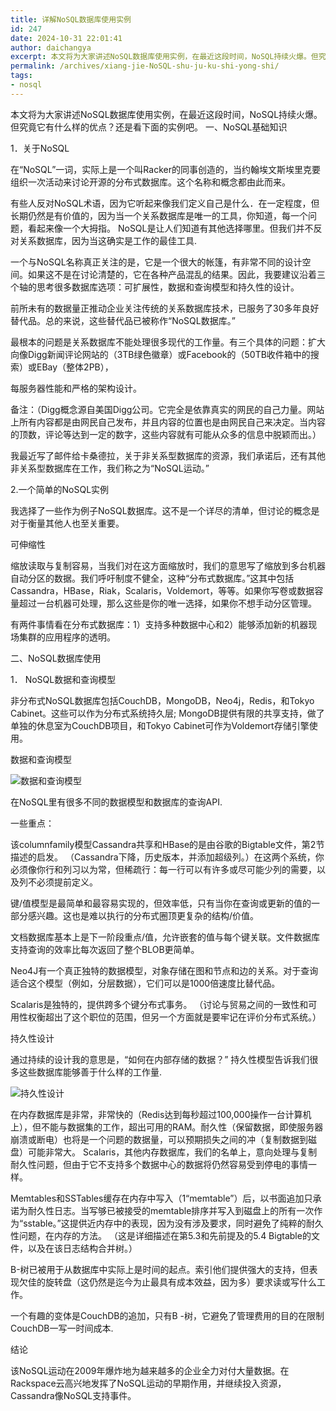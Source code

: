 ```yaml
---
title: 详解NoSQL数据库使用实例
id: 247
date: 2024-10-31 22:01:41
author: daichangya
excerpt: 本文将为大家讲述NoSQL数据库使用实例，在最近这段时间，NoSQL持续火爆。但究竟它有什么样的优点？还是看下面的实例吧。一、NoSQL基础知识1．关于NoSQL在“NoSQL”一词，实际上是一个叫Racker的同事创造的，当约翰埃文斯埃里克要组织一次活动来讨论开源的分布式数据库。这个名称和概念都由此
permalink: /archives/xiang-jie-NoSQL-shu-ju-ku-shi-yong-shi/
tags:
- nosql
---
```


 

本文将为大家讲述NoSQL数据库使用实例，在最近这段时间，NoSQL持续火爆。但究竟它有什么样的优点？还是看下面的实例吧。
一、NoSQL基础知识

1．关于NoSQL

在“NoSQL”一词，实际上是一个叫Racker的同事创造的，当约翰埃文斯埃里克要组织一次活动来讨论开源的分布式数据库。这个名称和概念都由此而来。

有些人反对NoSQL术语，因为它听起来像我们定义自己是什么．在一定程度，但长期仍然是有价值的，因为当一个关系数据库是唯一的工具，你知道，每一个问题，看起来像一个大拇指。 NoSQL是让人们知道有其他选择哪里。但我们并不反对关系数据库，因为当这确实是工作的最佳工具.

一个与NoSQL名称真正关注的是，它是一个很大的帐篷，有非常不同的设计空间。如果这不是在讨论清楚的，它在各种产品混乱的结果。因此，我要建议沿着三个轴的思考很多数据库选项：可扩展性，数据和查询模型和持久性的设计。

前所未有的数据量正推动企业关注传统的关系数据库技术，已服务了30多年良好替代品。总的来说，这些替代品已被称作“NoSQL数据库。”

最根本的问题是关系数据库不能处理很多现代的工作量。有三个具体的问题：扩大向像Digg新闻评论网站的（3TB绿色徽章）或Facebook的（50TB收件箱中的搜索）或EBay（整体2PB），

每服务器性能和严格的架构设计。

备注：（Digg概念源自美国Digg公司。它完全是依靠真实的网民的自己力量。网站上所有内容都是由网民自己发布，并且内容的位置也是由网民自己来决定。当内容的顶数，评论等达到一定的数字，这些内容就有可能从众多的信息中脱颖而出。）

我最近写了邮件给卡桑德拉，关于非关系型数据库的资源，我们承诺后，还有其他非关系型数据库在工作，我们称之为“NoSQL运动。”

2.一个简单的NoSQL实例

我选择了一些作为例子NoSQL数据库。这不是一个详尽的清单，但讨论的概念是对于衡量其他人也至关重要。

可伸缩性

缩放读取与复制容易，当我们对在这方面缩放时，我们的意思写了缩放到多台机器自动分区的数据。我们呼吁制度不健全，这种“分布式数据库。”这其中包括Cassandra，HBase，Riak，Scalaris，Voldemort，等等。如果你写卷或数据容量超过一台机器可处理，那么这些是你的唯一选择，如果你不想手动分区管理。

有两件事情看在分布式数据库：1）支持多种数据中心和2）能够添加新的机器现场集群的应用程序的透明。

二、NoSQL数据库使用

1． NoSQL数据和查询模型

非分布式NoSQL数据库包括CouchDB，MongoDB，Neo4j，Redis，和Tokyo Cabinet。这些可以作为分布式系统持久层; MongoDB提供有限的共享支持，做了单独的休息室为CouchDB项目，和Tokyo Cabinet可作为Voldemort存储引擎使用。

数据和查询模型

![数据和查询模型](http://images.51cto.com/files/uploadimg/20100401/0947390.gif)

在NoSQL里有很多不同的数据模型和数据库的查询API.

一些重点：

该columnfamily模型Cassandra共享和HBase的是由谷歌的Bigtable文件，第2节描述的启发。 （Cassandra下降，历史版本，并添加超级列。）在这两个系统，你必须像你行和列习以为常，但稀疏行：每一行可以有许多或尽可能少列的需要，以及列不必须提前定义。

键/值模型是最简单和最容易实现的，但效率低，只有当你在查询或更新的值的一部分感兴趣。这也是难以执行的分布式圈顶更复杂的结构/价值。

文档数据库基本上是下一阶段重点/值，允许嵌套的值与每个键关联。文件数据库支持查询的效率比每次返回了整个BLOB更简单。

Neo4J有一个真正独特的数据模型，对象存储在图和节点和边的关系。对于查询适合这个模型（例如，分层数据），它们可以是1000倍速度比替代品。

Scalaris是独特的，提供跨多个键分布式事务。 （讨论与贸易之间的一致性和可用性权衡超出了这个职位的范围，但另一个方面就是要牢记在评价分布式系统。）

持久性设计

通过持续的设计我的意思是，“如何在内部存储的数据？” 持久性模型告诉我们很多这些数据库能够善于什么样的工作量.

![持久性设计](http://images.51cto.com/files/uploadimg/20100401/0947391.gif)

在内存数据库是非常，非常快的（Redis达到每秒超过100,000操作一台计算机上），但不能与数据集的工作，超出可用的RAM。耐久性（保留数据，即使服务器崩溃或断电）也将是一个问题的数据量，可以预期损失之间的冲（复制数据到磁盘）可能非常大。 Scalaris，其他内存数据库，我们的名单上，意向处理与复制耐久性问题，但由于它不支持多个数据中心的数据将仍然容易受到停电的事情一样。

Memtables和SSTables缓存在内存中写入（1“memtable”）后，以书面追加只承诺为耐久性日志。当写够已被接受的memtable排序并写入到磁盘上的所有一次作为“sstable。”这提供近内存中的表现，因为没有涉及要求，同时避免了纯粹的耐久性问题，在内存的方法。 （这是详细描述在第5.3和先前提及的5.4 Bigtable的文件，以及在该日志结构合并树。）

B-树已被用于从数据库中实际上是时间的起点。索引他们提供强大的支持，但表现欠佳的旋转盘（这仍然是迄今为止最具有成本效益，因为多）要求读或写什么工作。

一个有趣的变体是CouchDB的追加，只有B -树，它避免了管理费用的目的在限制CouchDB一写一时间成本.

结论

该NoSQL运动在2009年爆炸地为越来越多的企业全力对付大量数据。在Rackspace云高兴地发挥了NoSQL运动的早期作用，并继续投入资源，Cassandra像NoSQL支持事件。